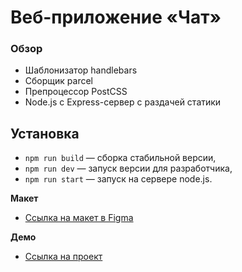 # Веб-приложение «Чат»

### Обзор
* Шаблонизатор handlebars
* Сборщик parcel
* Препроцессор PostCSS
* Node.js с Express-сервер с раздачей статики

## Установка

- `npm run build` — сборка стабильной версии,
- `npm run dev` — запуск версии для разработчика,
- `npm run start` — запуск на сервере node.js.

**Макет**

* [Ссылка на макет в Figma](https://www.figma.com/file/jF5fFFzgGOxQeB4CmKWTiE/Chat_external_link?node-id=0%3A1)

**Демо**

* [Ссылка на проект](https://sunny-banoffee-ea6dc4.netlify.app/)
